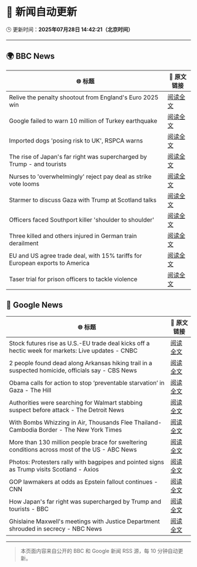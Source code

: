 # 🧠 新闻自动更新

🕒 更新时间：**2025年07月28日 14:42:21（北京时间）**

---

## 🌍 BBC News

| 🌐 标题 | 🔗 原文链接 |
|--------|-------------|
| Relive the penalty shootout from England's Euro 2025 win | [阅读全文](https://www.bbc.com/sport/football/videos/c0l68lpjkz2o) |
| Google failed to warn 10 million of Turkey earthquake | [阅读全文](https://www.bbc.com/news/articles/c77v2kx304go) |
| Imported dogs 'posing risk to UK', RSPCA warns | [阅读全文](https://www.bbc.com/news/articles/cpwq40vjw8lo) |
| The rise of Japan's far right was supercharged by Trump - and tourists | [阅读全文](https://www.bbc.com/news/articles/cx2k29233jeo) |
| Nurses to 'overwhelmingly' reject pay deal as strike vote looms | [阅读全文](https://www.bbc.com/news/articles/c4ge4905eq7o) |
| Starmer to discuss Gaza with Trump at Scotland talks | [阅读全文](https://www.bbc.com/news/articles/c5y254078k1o) |
| Officers faced Southport killer 'shoulder to shoulder' | [阅读全文](https://www.bbc.com/news/articles/cjd2d9kpl4do) |
| Three killed and others injured in German train derailment | [阅读全文](https://www.bbc.com/news/articles/cy9844egpx8o) |
| EU and US agree trade deal, with 15% tariffs for European exports to America | [阅读全文](https://www.bbc.com/news/articles/cx2xylk3d07o) |
| Taser trial for prison officers to tackle violence | [阅读全文](https://www.bbc.com/news/articles/ckgjpd1vnzxo) |

## 📰 Google News

| 🌐 标题 | 🔗 原文链接 |
|--------|-------------|
| Stock futures rise as U.S.-EU trade deal kicks off a hectic week for markets: Live updates - CNBC | [阅读全文](https://news.google.com/rss/articles/CBMid0FVX3lxTE5ZR29NVGFNYS1oTmpva09ra2RWMF8yYWJfSElhUmVZYk5WTWtSUWlkcUJFT0V5aHNFQ2UxWXRMV19pOFhmMFUzcVVOMkp4VkR3SjlCa0IxQ0RkUVRkOVM0VVk5aEIwcXQxTDgtZnllUGYxT2c0TTVB0gF8QVVfeXFMT2F1d2ZtR0ltZC05bWFTR01URDBkUjlTdXRQcEcxNHRycDctLTE5ZVY0VHJFeGduTGUtTnhBdUhtbTlZSmk1cnFuRmZmSExfRDFCeExtVHJLTy1JcGMtRzRTeHZzN3FETkQ4TzJYQW9YNWV3d3d6ZlI0bXphbg?oc=5) |
| 2 people found dead along Arkansas hiking trail in a suspected homicide, officials say - CBS News | [阅读全文](https://news.google.com/rss/articles/CBMilwFBVV95cUxORTJ3WDFFS1hScms1cFAxeW1wSXJnR0FpRXd5NC1nU3EyUTY4Nm5xODJrOEpFM0pFdDNZdktvcGx1WExPc3FCRUlvY0lQTnFUbno0b2FCb21xNExUVlRzMXVVLW1IbmU5MmxSSDAzYWE1Z09pNHJHaTZqQVhIcktrNHVhazNQN0JCdDQ5bjFSSkhiZjJRQnpZ0gGcAUFVX3lxTE5KOHIwcjJKZ1VQRkNxT3FhcUI5bS1CN0tGaG0wd21id1AxV1EwWmVoMXBBZkw4d1VyZjVxQ2FsVGhIVG93MEQwc0pxZ1Uwc0tPcG1QSmE0eGhvQzZWdHpZeTFXWXB2V1BEbHZGNmk0anREd19rNUJyNkVHVE4wZ3dUcThCNEpZWVNEQ3V1NEFoVU8zVWJLTjhza1R1ZA?oc=5) |
| Obama calls for action to stop ‘preventable starvation’ in Gaza - The Hill | [阅读全文](https://news.google.com/rss/articles/CBMikgFBVV95cUxPMF9idE1Ncm5EM09yNUxRa3NvZHVBaHMxNnRBQ1gweDAwVHFlVk5TZDg4eFZkbmVnT1g0aFRZczVrajVjbW1YVldPbjE3UnAyNWd6NkFQYmdyTzUtRnRKSEZydm9RTHowSVBHVmNPY3RhdlNhVFEyXzF5LW1nSHUwRUcwbVNBQ3dRVjFsUmxFdk8zZ9IBlwFBVV95cUxNazlTQXNPN3hEeGRlVXVYWGUtdFVFSi1xYmtnUnNpUnNEVDRBa1NyRkFzdTdvUlhoQUdvSlJXY0tXQ0RTMzRUUE82b0dscXRjbHIxYmpjaEpmNEJDMW1tQlRQYkpoRWc4bUx0SldOR0laSWx3RG1MMDF6WDJsVnpaZ0JRQ0pXd0h4by1LWkFXNXppbWtHbVRr?oc=5) |
| Authorities were searching for Walmart stabbing suspect before attack - The Detroit News | [阅读全文](https://news.google.com/rss/articles/CBMi_AFBVV95cUxQZkRBTzE2Z2o4Ni1jcllGX2ZJazd1OTZDQlVSYXRyc212TGRZVWRPeVV4WDBFcExMaFc5VXVhNVVIYTNBMGgwdlZvQ25BLXhsdXliak42NkI1THJXcWhhRlZENTd3Z1dlWEpyZFVwMk9zR2xCMzZsRHNkQktSNkg1cVRNTTEwWlAtTnY3ekRDWGFFVEpEalFOc2N4QWdfVnprRlBNY3lJamFMdlZwbmVyd3hJTTdkVUk5eEwyX3lQLTJJdFFCMjAtOUV2bGhWYkJ1eGo3NXQyZERlbUVVMlBab0xGOU9sLUdPdzNGSXhmcXhETy1IbC16b3ZRMzE?oc=5) |
| With Bombs Whizzing in Air, Thousands Flee Thailand-Cambodia Border - The New York Times | [阅读全文](https://news.google.com/rss/articles/CBMimAFBVV95cUxNalpBOWVvNXJFem9OYXFHOFc5Y0JPVU5oY1hOaWZoTVc4b0xCVFRDVnpkSHJVWVhjaGRTT2dRdWNRUWdQUkdYWE5zZC1RX1V1QlZ4V1RqOGFJZmRNNEs2NTdxTkdmSGNkektobkRUZmpPWXhLWEhLSE1jSXdjcFloNmsxQkZTcUQ4RTFBRWNmMkVCUjVxQXBoQQ?oc=5) |
| More than 130 million people brace for sweltering conditions across most of the US - ABC News | [阅读全文](https://news.google.com/rss/articles/CBMimgFBVV95cUxOX3g4OFIwbHZDSkpGcGlWYm84M2dPcHZFQVkxNldZeHhMQndmQldQN1I2b2V1SVprc3pCc3puajhqaVlWWk94RmU4eW1lemVSQ3FQbmNGdGxjOVFNSmZkYk5OWFM3dXJuejRYMzRBS0h0TUUwU19UMjdONWlMdjNybG40RjhsbC0yTTNMb1AzY0ZCdU5JMHY5NVl30gGfAUFVX3lxTFBCRy1JVnVqejNuU2hiaUhJeVVQZnlQWmZhem1renF4cUphcXNnOC1IaGkyOXhvOHQxTHBqVlZIS3dUdUNhd2p4MkxZbjVja0k5VEhPcmVtdWlVU0RRZGtBYlBjenNzSGRMNjlaVWNVT1FybFVycmlkc0lFcXItcng1Rm9oVk1DNkw4enpfMUNieDJMSFNNeDd6ZktwRURxWQ?oc=5) |
| Photos: Protesters rally with bagpipes and pointed signs as Trump visits Scotland - Axios | [阅读全文](https://news.google.com/rss/articles/CBMib0FVX3lxTE5GdGFNNnJxbTk3dmJUam8xMWVhdzAzRFJ2bEIzRTNqT0pGQmJiUC1mYnpLWDNjOGxfeVktSWNySm84ekxWYjliT0prTHNsQWlGQWEta3VKMlotQVNEdnoxVkl6Q1k3SUgyS2dDUHh6dw?oc=5) |
| GOP lawmakers at odds as Epstein fallout continues - CNN | [阅读全文](https://news.google.com/rss/articles/CBMilAFBVV95cUxOMXdIeDhTQjhxYXpCZ0N0ZTZlZFhhekVYOTEwQWdYUExfcTEtajRVZ1hsOThFbXp5UmtuRjFWb1hiXzdBaGgyT3Q5cTlPTFl5MGF1aEJKdjFGQmYxaTZaYnU0dUtLaDI0NHUxTmh3RVFZdHNDdHpQcGNyYXFiMkFkb1RtWGF1Wnd6TnVqWlhValNMa21S0gGaAUFVX3lxTE56MjJGaU9HWTg5NklRUnFBUGZYVUN1Y01hU3RNbHlsaDZ0bWdpU3A1My1qWXVYdFI5c19jZXdhQ3JWckQ5LWRfczRMYWczam1iTFhfS0R5MUE3WloxVGJaRXR2dnpVeFhqNGszYjdIb3NCTzJpUnQ2YlR1azZ0VDdxSDdUNVJPNDZidGN2b0NTLUgtR3FMTHNmZGc?oc=5) |
| How Japan's far right was supercharged by Trump and tourists - BBC | [阅读全文](https://news.google.com/rss/articles/CBMiWkFVX3lxTE9aOHV3cUMtNVowdDhqNFlveV9vN0RNNS1lYWp0bzNLSFd3QUN6ZGp6azE0RFdkczBYZkVBeGhGLW1ReEdNbmE0U2d4b2ZuSWxaZEJoM0FiY09yd9IBX0FVX3lxTE1SM1BLUDRucmZFYWZZWm5HbU1lbUNZVTlZT0F4N0VNdG5hS0hOaEJEYzkwbUN5Q0Z1cmtuc0lWbDFET0tGX2plTXlaTUhJYnlKWkhsRmIzSDBuN3FpdlpV?oc=5) |
| Ghislaine Maxwell's meetings with Justice Department shrouded in secrecy - NBC News | [阅读全文](https://news.google.com/rss/articles/CBMirAFBVV95cUxNQ3c4ZXB6WGpybW1BcnZlc2l5QjBYUVNYcFoxdk1ZUUpiQTFuWkxBWXVFbnBRRXkwSDduVG5IaE1xY3VuNXBBNTlnWWZ1MXd2ZHhlMDFUdnljR2NtOTZSSVhYeFhJVV82SWdSYU8zUkNhVElRMUR6VF9fUFNYUFpKRllzNUg3dnc3c2tBZnZHYVdEN0VUYUMyOEdBNThVajU4bF9veTVoekkyUW5a0gFWQVVfeXFMTlRwQ05BNGNQZlgwdXBQNENtQ0pJN2d4M3RNWXRxVnFJYy14b0gtb3VocGZqcllhTjROcnd0blcxRU5IenhScHpyR0g1QlVUa1NaNlpFSEE?oc=5) |

---
> 本页面内容来自公开的 BBC 和 Google 新闻 RSS 源，每 10 分钟自动更新。